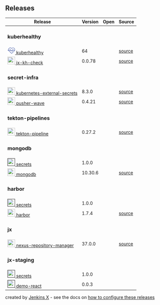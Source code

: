 ## Releases


<table class="table">
  <thead>
    <tr>
      <th scope="col">Release</th>
      <th scope="col">Version</th>
      <th scope="col">Open</th>
      <th scope="col">Source</th>
    </tr>
  </thead>
  <tbody>
    <tr>
		      <td colspan='4'><h3>kuberhealthy</h3></td>
		    </tr>
	    <tr>
	      <td><a href='https://comcast.github.io/kuberhealthy/' title='An operator for synthetic test and monitoring. Works great with Prometheus.'> <img src='https://raw.githubusercontent.com/Comcast/kuberhealthy/master/images/logo-square.png' width='24px' height='24px'> kuberhealthy </a></td>
	      <td>64</td>
	      <td></td>
	      <td><a href='https://comcast.github.io/kuberhealthy/'>source</a></td>
	    </tr>
    <tr>
	      <td><a href='https://jenkins-x.io/' title='Jenkins X next gen cloud CI / CD platform for Kubernetes'> <img src='https://jenkins-x.github.io/jenkins-x-website/img/profile.png' width='24px' height='24px'> jx-kh-check </a></td>
	      <td>0.0.78</td>
	      <td></td>
	      <td><a href='https://jenkins-x.io/'>source</a></td>
	    </tr>
    <tr>
		      <td colspan='4'><h3>secret-infra</h3></td>
		    </tr>
	    <tr>
	      <td><a href='https://github.com/external-secrets/kubernetes-external-secrets' title='Kubernetes External Secrets CustomResourceDefinition'> <img src='' width='24px' height='24px'> kubernetes-external-secrets </a></td>
	      <td>8.3.0</td>
	      <td></td>
	      <td><a href='https://github.com/external-secrets/kubernetes-external-secrets'>source</a></td>
	    </tr>
    <tr>
	      <td><a href='https://github.com/pusher/wave' title='wave chart that runs on kubernetes'> <img src='' width='24px' height='24px'> pusher-wave </a></td>
	      <td>0.4.21</td>
	      <td></td>
	      <td><a href='https://github.com/pusher/wave'>source</a></td>
	    </tr>
    <tr>
		      <td colspan='4'><h3>tekton-pipelines</h3></td>
		    </tr>
	    <tr>
	      <td><a href='https://github.com/cdfoundation/tekton-helm-chart' title='A Helm chart for Tekton Pipelines'> <img src='https://avatars2.githubusercontent.com/u/47602533' width='24px' height='24px'> tekton-pipeline </a></td>
	      <td>0.27.2</td>
	      <td></td>
	      <td><a href='https://github.com/cdfoundation/tekton-helm-chart'>source</a></td>
	    </tr>
    <tr>
		      <td colspan='4'><h3>mongodb</h3></td>
		    </tr>
	    <tr>
	      <td><a href='' title=''> <img src='' width='24px' height='24px'> secrets </a></td>
	      <td>1.0.0</td>
	      <td></td>
	      <td></td>
	    </tr>
    <tr>
	      <td><a href='https://github.com/bitnami/charts/tree/master/bitnami/mongodb' title='NoSQL document-oriented database that stores JSON-like documents with dynamic schemas, simplifying the integration of data in content-driven applications.'> <img src='https://bitnami.com/assets/stacks/mongodb/img/mongodb-stack-220x234.png' width='24px' height='24px'> mongodb </a></td>
	      <td>10.30.6</td>
	      <td></td>
	      <td><a href='https://github.com/bitnami/charts/tree/master/bitnami/mongodb'>source</a></td>
	    </tr>
    <tr>
		      <td colspan='4'><h3>harbor</h3></td>
		    </tr>
	    <tr>
	      <td><a href='' title=''> <img src='' width='24px' height='24px'> secrets </a></td>
	      <td>1.0.0</td>
	      <td></td>
	      <td></td>
	    </tr>
    <tr>
	      <td><a href='https://goharbor.io' title='An open source trusted cloud native registry that stores, signs, and scans content'> <img src='https://raw.githubusercontent.com/goharbor/website/master/static/img/logos/harbor-icon-color.png' width='24px' height='24px'> harbor </a></td>
	      <td>1.7.4</td>
	      <td></td>
	      <td><a href='https://goharbor.io'>source</a></td>
	    </tr>
    <tr>
		      <td colspan='4'><h3>jx</h3></td>
		    </tr>
	    <tr>
	      <td><a href='https://www.sonatype.com/nexus-repository-oss' title='Sonatype Nexus Repository Manager - Universal Binary repository'> <img src='https://sonatype.github.io/helm3-charts/NexusRepo_Vertical.svg' width='24px' height='24px'> nexus-repository-manager </a></td>
	      <td>37.0.0</td>
	      <td></td>
	      <td><a href='https://www.sonatype.com/nexus-repository-oss'>source</a></td>
	    </tr>
    <tr>
		      <td colspan='4'><h3>jx-staging</h3></td>
		    </tr>
	    <tr>
	      <td><a href='' title=''> <img src='' width='24px' height='24px'> secrets </a></td>
	      <td>1.0.0</td>
	      <td></td>
	      <td></td>
	    </tr>
    <tr>
	      <td><a href='' title='A Helm chart for Kubernetes'> <img src='https://raw.githubusercontent.com/cdfoundation/artwork/master/jenkinsx/icon/color/jenkinsx-icon-color.png' width='24px' height='24px'> demo-react </a></td>
	      <td>0.0.3</td>
	      <td></td>
	      <td></td>
	    </tr>

  </tbody>
</table>

created by [Jenkins X](https://jenkins-x.io/) - see the docs on [how to configure these releases](https://jenkins-x.io/v3/develop/apps/)
